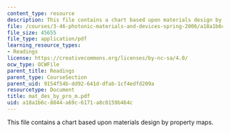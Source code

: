 ```yaml
---
content_type: resource
description: This file contains a chart based upon materials design by property maps.
file: /courses/3-46-photonic-materials-and-devices-spring-2006/a18a1b6c8844a69c6171a8c0159b464c_mat_des_by_pro_m.pdf
file_size: 45655
file_type: application/pdf
learning_resource_types:
- Readings
license: https://creativecommons.org/licenses/by-nc-sa/4.0/
ocw_type: OCWFile
parent_title: Readings
parent_type: CourseSection
parent_uid: 9154f54b-dd92-641d-dfab-1cf4edfd209a
resourcetype: Document
title: mat_des_by_pro_m.pdf
uid: a18a1b6c-8844-a69c-6171-a8c0159b464c
---
```

This file contains a chart based upon materials design by property maps.